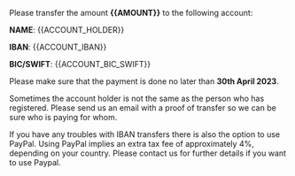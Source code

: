 Please transfer the amount **{{AMOUNT}}** to the following account:

**NAME**: {{ACCOUNT_HOLDER}}

**IBAN**: {{ACCOUNT_IBAN}}

**BIC/SWIFT**: {{ACCOUNT_BIC_SWIFT}}

Please make sure that the payment is done no later than **30th April 2023**.

Sometimes the account holder is not the same as the person who has registered. Please send us an email with a proof of transfer so we can be sure who is paying for whom.

If you have any troubles with IBAN transfers there is also the option to use PayPal. Using PayPal implies an extra tax fee of approximately 4%, depending on your country. Please contact us for further details if you want to use Paypal.
